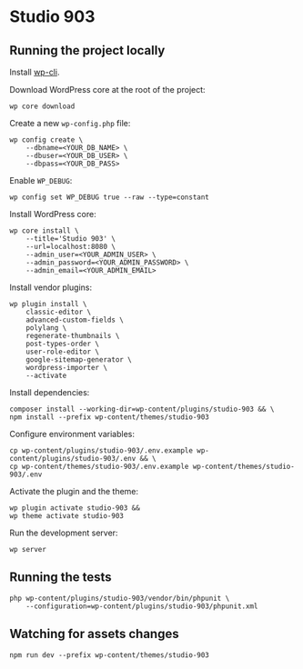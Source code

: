 # Studio 903

## Running the project locally

Install [wp-cli](https://wp-cli.org/#installing).

Download WordPress core at the root of the project:

```
wp core download
```

Create a new `wp-config.php` file:

```
wp config create \
    --dbname=<YOUR_DB_NAME> \
    --dbuser=<YOUR_DB_USER> \
    --dbpass=<YOUR_DB_PASS>
```

Enable `WP_DEBUG`:

```
wp config set WP_DEBUG true --raw --type=constant
```

Install WordPress core:

```
wp core install \
    --title='Studio 903' \
    --url=localhost:8080 \
    --admin_user=<YOUR_ADMIN_USER> \
    --admin_password=<YOUR_ADMIN_PASSWORD> \
    --admin_email=<YOUR_ADMIN_EMAIL>
```

Install vendor plugins:

```
wp plugin install \
    classic-editor \
    advanced-custom-fields \
    polylang \
    regenerate-thumbnails \
    post-types-order \
    user-role-editor \
    google-sitemap-generator \
    wordpress-importer \
    --activate
```

Install dependencies:

```
composer install --working-dir=wp-content/plugins/studio-903 && \
npm install --prefix wp-content/themes/studio-903
```

Configure environment variables:

```
cp wp-content/plugins/studio-903/.env.example wp-content/plugins/studio-903/.env && \
cp wp-content/themes/studio-903/.env.example wp-content/themes/studio-903/.env
```

Activate the plugin and the theme:

```
wp plugin activate studio-903 &&
wp theme activate studio-903
```

Run the development server:

```
wp server
```

## Running the tests

```
php wp-content/plugins/studio-903/vendor/bin/phpunit \
    --configuration=wp-content/plugins/studio-903/phpunit.xml
```

## Watching for assets changes

```
npm run dev --prefix wp-content/themes/studio-903
```
